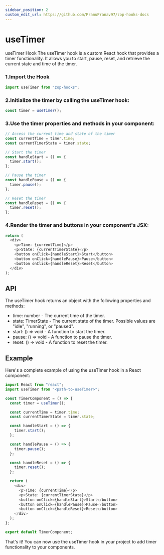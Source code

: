 ```yaml
---
sidebar_position: 2
custom_edit_url: https://github.com/PranuPranav97/zop-hooks-docs
---
```


# useTimer

useTimer Hook
The useTimer hook is a custom React hook that provides a timer functionality. It allows you to start, pause, reset, and retrieve the current state and time of the timer.

### 1.Import the Hook

```typescript
import useTimer from "zop-hooks";
```

### 2.Initialize the timer by calling the useTimer hook:

```typescript
const timer = useTimer();
```

### 3.Use the timer properties and methods in your component:

```typescript
// Access the current time and state of the timer
const currentTime = timer.time;
const currentTimerState = timer.state;

// Start the timer
const handleStart = () => {
  timer.start();
};

// Pause the timer
const handlePause = () => {
  timer.pause();
};

// Reset the timer
const handleReset = () => {
  timer.reset();
};
```

### 4.Render the timer and buttons in your component's JSX:

```typescript
return (
  <div>
    <p>Time: {currentTime}</p>
    <p>State: {currentTimerState}</p>
    <button onClick={handleStart}>Start</button>
    <button onClick={handlePause}>Pause</button>
    <button onClick={handleReset}>Reset</button>
  </div>
);
```

## API

The useTimer hook returns an object with the following properties and methods:

- time: number - The current time of the timer.
- state: TimerState - The current state of the timer. Possible values are "idle", "running", or "paused".
- start: () => void - A function to start the timer.
- pause: () => void - A function to pause the timer.
- reset: () => void - A function to reset the timer.

## Example

Here's a complete example of using the useTimer hook in a React component:

```typescript
import React from "react";
import useTimer from "<path-to-useTimer>";

const TimerComponent = () => {
  const timer = useTimer();

  const currentTime = timer.time;
  const currentTimerState = timer.state;

  const handleStart = () => {
    timer.start();
  };

  const handlePause = () => {
    timer.pause();
  };

  const handleReset = () => {
    timer.reset();
  };

  return (
    <div>
      <p>Time: {currentTime}</p>
      <p>State: {currentTimerState}</p>
      <button onClick={handleStart}>Start</button>
      <button onClick={handlePause}>Pause</button>
      <button onClick={handleReset}>Reset</button>
    </div>
  );
};

export default TimerComponent;
```

That's it! You can now use the useTimer hook in your project to add timer functionality to your components.
